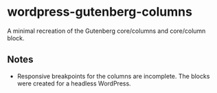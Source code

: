 # wordpress-gutenberg-columns

A minimal recreation of the Gutenberg core/columns and core/column block.

## Notes

-   Responsive breakpoints for the columns are incomplete. The blocks were created for a headless WordPress.
